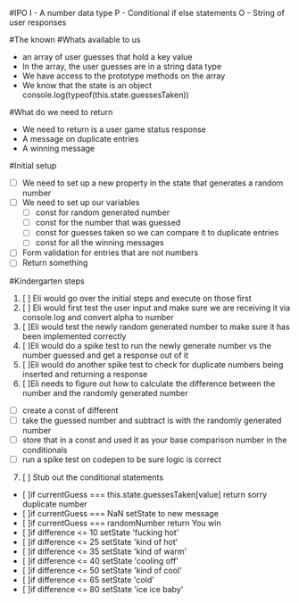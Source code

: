 #IPO
I - A number data type
P - Conditional if else statements
O - String of user responses

#The known
 #Whats available to us
- an array of user guesses that hold a key value
- In the array, the user guesses are in a string data type
- We have access to the prototype methods on the array
- We know that the state is an object console.log(typeof(this.state.guessesTaken))

#What do we need to return
- We need to return is a user game status response
- A message on duplicate entries
- A winning message

#Initial setup
- [ ] We need to set up a new property in the state that generates a random number
- [ ] We need to set up our variables
  - [ ] const for random generated number
  - [ ] const for the number that was guessed
  - [ ] const for guesses taken so we can compare it to duplicate entries
  - [ ] const for all the winning messages
- [ ] Form validation for entries that are not numbers
- [ ] Return something

#Kindergarten steps
1. [ ] Eli would go over the initial steps and execute on those first
2. [ ] Eli would first test the user input and make sure we are receiving it via console.log and convert alpha to number
3.  [ ]Eli would test the newly random generated number to make sure it has been implemented correctly
4.  [ ]Eli would do a spike test to run the newly generate number vs the number guessed and get a response out of it
5.  [ ]Eli would do another spike test to check for duplicate numbers being inserted and returning a response
6.  [ ]Eli needs to figure out how to calculate the difference between the number and the randomly generated number
  - [ ] create a const of different
  - [ ] take the guessed number and subtract is with the randomly generated number
  - [ ] store that in a const and used it as your base comparison number in the conditionals
  - [ ] run a spike test on codepen to be sure logic is correct
7. [ ] Stub out the conditional statements
  - [ ]if currentGuess === this.state.guessesTaken[value] return sorry duplicate number
  - [ ]if currentGuess === NaN setState to new message
  - [ ]if currentGuess === randomNumber return You win
  - [ ]if difference <= 10 setState 'fucking hot'
  - [ ]if difference <= 25 setState 'kind of hot'
  - [ ]if difference <= 35 setState 'kind of warm'
  - [ ]if difference <= 40 setState 'cooling off'
  - [ ]if difference <= 50 setState 'kind of cool'
  - [ ]if difference <= 65 setState 'cold'
  - [ ]if difference <= 80 setState 'ice ice baby'
